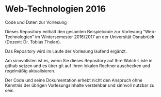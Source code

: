 Web-Technologien 2016
============

Code und Daten zur Vorlesung


Dieses Repository enthält den gesamten Beispielcode zur Vorlesung "Web-Technologien" im Wintersemester 2016/2017 an der Universität Osnabrück (Dozent: Dr. Tobias Thelen).

Das Repository wird im Laufe der Vorlesung laufend ergänzt.

Am sinnvollsten ist es, wenn Sie dieses Repository auf Ihre Watch-Liste in github setzen und es über git auf Ihren lokalen Rechner auschecken und regelmäßig aktualisieren. 

Der Code und seine Dokumentation erhebt nicht den Anspruch ohne Kenntnis der übrigen Vorlesungsinhalte verstehbar und sinnvoll nutzbar zu sein.

